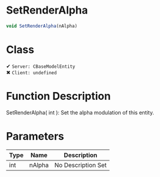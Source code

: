 # SetRenderAlpha
```js
void SetRenderAlpha(nAlpha)
```
# Class
✔ `Server: CBaseModelEntity`  
✖ `Client: undefined`  

# Function Description
SetRenderAlpha( int ): Set the alpha modulation of this entity.
# Parameters
Type|Name|Description
--|--|--
int|nAlpha|No Description Set
